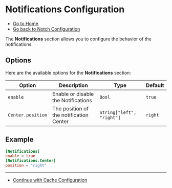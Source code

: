 # Notifications Configuration

- [Go to Home](./Welcome.md)
- [Go back to Notch Configuration](./Notch.md)

The **Notifications** section allows you to configure the behavior of the notifications.

## Options

Here are the available options for the **Notifications** section:

| Option                     | Description       | Type           | Default               |
|----------------------------|-------------------|----------------|-----------------------|
| `enable`                  | Enable or disable the Notifications          | `Bool`| `true`                |
| `Center.position`                  | The position of the notification Center          | `String["left", "right"]`| `right`                |

## Example

```toml
[Notifications]
enable = true
[Notifications.Center]
position = "right"
```

---

- [Continue with Cache Configuration](./Cache.md)
